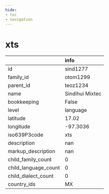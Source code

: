 ```yaml
---
hide:
- toc
- navigation
---
```

# xts
|                      | info            |
|:---------------------|:----------------|
| id                   | sind1277        |
| family_id            | otom1299        |
| parent_id            | teoz1234        |
| name                 | Sindihui Mixtec |
| bookkeeping          | False           |
| level                | language        |
| latitude             | 17.02           |
| longitude            | -97.3036        |
| iso639P3code         | xts             |
| description          | nan             |
| markup_description   | nan             |
| child_family_count   | 0               |
| child_language_count | 0               |
| child_dialect_count  | 0               |
| country_ids          | MX              |
